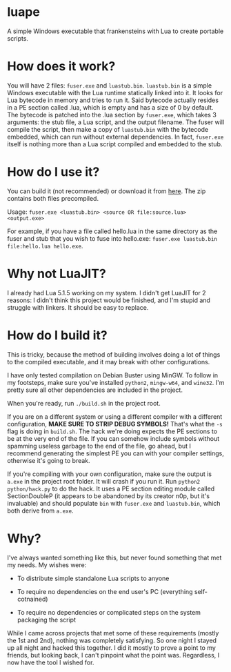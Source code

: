 # luape
A simple Windows executable that frankensteins with Lua to create portable scripts.

# How does it work?

You will have 2 files: `fuser.exe` and `luastub.bin`. `luastub.bin` is a simple Windows executable with the Lua runtime statically linked into it. It looks for Lua bytecode in memory and tries to run it. Said bytecode actually resides in a PE section called .lua, which is empty and has a size of 0 by default. The bytecode is patched into the .lua section by `fuser.exe`, which takes 3 arguments: the stub file, a Lua script, and the output filename. The fuser will compile the script, then make a copy of `luastub.bin` with the bytecode embedded, which can run without external dependencies. In fact, `fuser.exe` itself is nothing more than a Lua script compiled and embedded to the stub.

# How do I use it?

You can build it (not recommended) or download it from [here](https://github.com/rosemash/luape/releases/download/1.1.0/luape.zip). The zip contains both files precompiled.

Usage: `fuser.exe <luastub.bin> <source OR file:source.lua> <output.exe>`

For example, if you have a file called hello.lua in the same directory as the fuser and stub that you wish to fuse into hello.exe: `fuser.exe luastub.bin file:hello.lua hello.exe`.

# Why not LuaJIT?

I already had Lua 5.1.5 working on my system. I didn't get LuaJIT for 2 reasons: I didn't think this project would be finished, and I'm stupid and struggle with linkers. It should be easy to replace.

# How do I build it?

This is tricky, because the method of building involves doing a lot of things to the compiled executable, and it may break with other configurations.

I have only tested compilation on Debian Buster using MinGW. To follow in my footsteps, make sure you've installed `python2`, `mingw-w64`, and `wine32`. I'm pretty sure all other dependencies are included in the project.

When you're ready, run `./build.sh` in the project root.

If you are on a different system or using a different compiler with a different configuration, **MAKE SURE TO STRIP DEBUG SYMBOLS!** That's what the `-s` flag is doing in `build.sh`. The hack we're doing expects the PE sections to be at the very end of the file. If you can somehow include symbols without spamming useless garbage to the end of the file, go ahead, but I recommend generating the simplest PE you can with your compiler settings, otherwise it's going to break.

If you're compiling with your own configuration, make sure the output is `a.exe` in the project root folder. It will crash if you run it. Run `python2 python/hack.py` to do the hack. It uses a PE section editing module called SectionDoubleP (it appears to be abandoned by its creator n0p, but it's invaluable) and should populate `bin` with `fuser.exe` and `luastub.bin`, which both derive from `a.exe`.

# Why?

I've always wanted something like this, but never found something that met my needs. My wishes were:

- To distribute simple standalone Lua scripts to anyone

- To require no dependencies on the end user's PC (everything self-cotnained)

- To require no dependencies or complicated steps on the system packaging the script

While I came across projects that met some of these requirements (mostly the 1st and 2nd), nothing was completely satisfying. So one night I stayed up all night and hacked this together. I did it mostly to prove a point to my friends, but looking back, I can't pinpoint what the point was. Regardless, I now have the tool I wished for.
